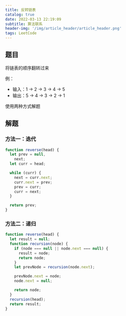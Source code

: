 ```yaml
---
title: 反转链表
catalog: true
date: 2022-03-13 22:19:09
subtitle: 算法联系
header-img: '/img/article_header/article_header.png'
tags: LeetCode
---
```


## 题目

将链表的顺序翻转过来

例：

- 输入：1 -> 2 -> 3 -> 4 -> 5
- 输出：5 -> 4 -> 3 -> 2 -> 1

使用两种方式解题

## 解题

### 方法一：迭代

```js
function reverse(head) {
  let prev = null,
    next;
  let curr = head;

  while (curr) {
    next = curr.next;
    curr.next = prev;
    prev = curr;
    curr = next;
  }

  return prev;
}
```

### 方法二：递归

```js
function reverse(head) {
  let result = null;
  function recursion(node) {
    if (node === null || node.next === null) {
      result = node;
      return node;
    }
    let prevNode = recursion(node.next);

    prevNode.next = node;
    node.next = null;

    return node;
  }
  recursion(head);
  return result;
}
```
